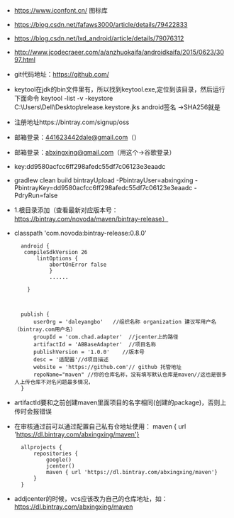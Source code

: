 - https://www.iconfont.cn/ 图标库
- https://blog.csdn.net/fafaws3000/article/details/79422833
- https://blog.csdn.net/lxd_android/article/details/79076312
- http://www.jcodecraeer.com/a/anzhuokaifa/androidkaifa/2015/0623/3097.html

- git代码地址：https://github.com/

- keytool在jdk的bin文件里有，所以找到keytool.exe,定位到该目录，然后运行下面命令
keytool -list -v -keystore C:\Users\Dell\Desktop\release.keystore.jks
android签名 ->SHA256就是


- 注册地址https://bintray.com/signup/oss
- 邮箱登录：441623442dale@gmail.com（）
- 邮箱登录：abxingxing@gmail.com（用这个->谷歌登录）
- key:dd9580acfcc6ff298afedc55df7c06123e3eaadc

- gradlew clean build bintrayUpload -PbintrayUser=abxingxing  -PbintrayKey=dd9580acfcc6ff298afedc55df7c06123e3eaadc  -PdryRun=false


- 1.根目录添加（查看最新对应版本号：https://bintray.com/novoda/maven/bintray-release）
- classpath 'com.novoda:bintray-release:0.8.0'

        android {
         compileSdkVersion 26
             lintOptions {
                 abortOnError false
                 }
                 ......

          }



        publish {
            userOrg = 'daleyangbo'   //组织名称 organization 建议写用户名（bintray.com用户名）
            groupId = 'com.chad.adapter'  //jcenter上的路径
            artifactId = 'ABBaseAdapter'  //项目名称
            publishVersion = '1.0.0'    //版本号
            desc = '适配器'//d项目描述
            website = 'https://github.com'// github 托管地址
            repoName="maven" //你的仓库名称，没有填写默认仓库是maven//这也是很多人上传仓库不对名问题最多情况，
        }

- artifactId要和之前创建maven里面项目的名字相同(创建的package)，否则上传时会报错误

- 在审核通过前可以通过配置自己私有仓地址使用： maven { url 'https://dl.bintray.com/abxingxing/maven'}

        allprojects {
            repositories {
                google()
                jcenter()
                maven { url 'https://dl.bintray.com/abxingxing/maven'}
            }
        }

- addjcenter的时候，vcs应该改为自己的仓库地址，如：https://dl.bintray.com/abxingxing/maven